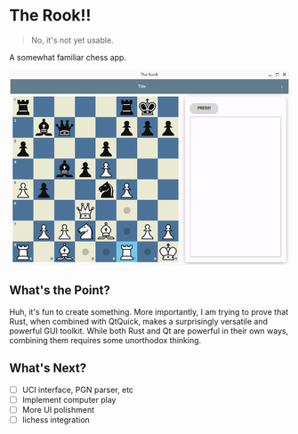 # The Rook!!

> No, it's not yet usable.

A somewhat familiar chess app.

![screenshot 0](screenshots/0.png)

## What's the Point?

Huh, it's fun to create something.
More importantly, I am trying to prove that Rust,
when combined with QtQuick, makes a surprisingly versatile
and powerful GUI toolkit. While both Rust and Qt are powerful
in their own ways, combining them requires some unorthodox thinking.

## What's Next?

- [ ] UCI interface, PGN parser, etc
- [ ] Implement computer play
- [ ] More UI polishment
- [ ] lichess integration